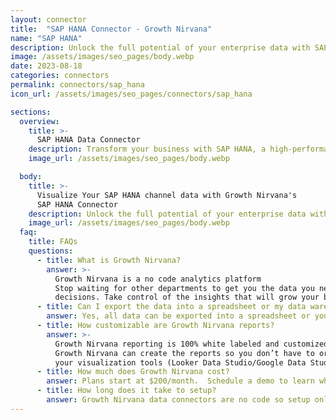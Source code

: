 ```yaml
---
layout: connector
title:  "SAP HANA Connector - Growth Nirvana"
name: "SAP HANA"
description: Unlock the full potential of your enterprise data with SAP HANA. This powerful solution provides a comprehensive platform for business intelligence, data warehousing, and application development. With real-time processing and advanced analytics capabilities, SAP HANA empowers you to turn data into actionable insights and drive business growth.
image: /assets/images/seo_pages/body.webp
date: 2023-08-18
categories: connectors
permalink: connectors/sap_hana
icon_url: /assets/images/seo_pages/connectors/sap_hana

sections:
  overview:
    title: >-
      SAP HANA Data Connector
    description: Transform your business with SAP HANA, a high-performance data management system that enables real-time analytics, advanced application development, and predictive capabilities. Leverage in-memory computing, advanced analytics, and data integration to drive innovation, accelerate decision-making, and achieve organizational agility.
    image_url: /assets/images/seo_pages/body.webp

  body:
    title: >-
      Visualize Your SAP HANA channel data with Growth Nirvana's
      SAP HANA Connector
    description: Unlock the full potential of your enterprise data with SAP HANA. This powerful solution provides a comprehensive platform for business intelligence, data warehousing, and application development. With real-time processing and advanced analytics capabilities, SAP HANA empowers you to turn data into actionable insights and drive business growth.
    image_url: /assets/images/seo_pages/body.webp
  faq:
    title: FAQs
    questions:
      - title: What is Growth Nirvana?
        answer: >-
          Growth Nirvana is a no code analytics platform 
          Stop waiting for other departments to get you the data you need to make critical business 
          decisions. Take control of the insights that will grow your business.
      - title: Can I export the data into a spreadsheet or my data warehouse?
        answer: Yes, all data can be exported into a spreadsheet or your data warehouse (Google BigQuery, AWS, Snowflake, Azure, etc)
      - title: How customizable are Growth Nirvana reports?
        answer: >-
          Growth Nirvana reporting is 100% white labeled and customized to your specifications.
          Growth Nirvana can create the reports so you don’t have to or you can connect
          your visualization tools (Looker Data Studio/Google Data Studio, Tableau, PowerBI, etc) to Growth Nirvana.
      - title: How much does Growth Nirvana cost?
        answer: Plans start at $200/month.  Schedule a demo to learn what plan is best for you.
      - title: How long does it take to setup?
        answer: Growth Nirvana data connectors are no code so setup only requires a few clicks.
---
```

